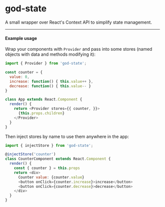 # god-state

A small wrapper over React's Context API to simplify state management.

---


#### Example usage


Wrap your components with ```Provider``` and pass into some stores (named objects with data and methods modifying it):

```js
import { Provider } from 'god-state';

const counter = {
  value: 0,
  increase: function() { this.value++ },
  decrease: function() { this.value-- }
}

class App extends React.Component {
  render() {
    return <Provider stores={{ counter, }}>
      {this.props.children}
    </Provider>
  }
}
```

Then inject stores by name to use them anywhere in the app:

```js
import { injectStore } from 'god-state';

@injectStore('counter')
class CounterComponent extends React.Component {
  render() {
    const { counter } = this.props
    return <div>
      Counter value: {counter.value}
      <button onClick={counter.increase}>increase</button>
      <button onClick={counter.decrease}>decrease</button>
    </div>
  }
}
```
